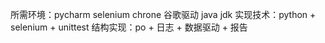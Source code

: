 所需环境：pycharm
         selenium
         chrone
         谷歌驱动
         java jdk
实现技术：python + selenium + unittest
结构实现：po + 日志 + 数据驱动 + 报告
